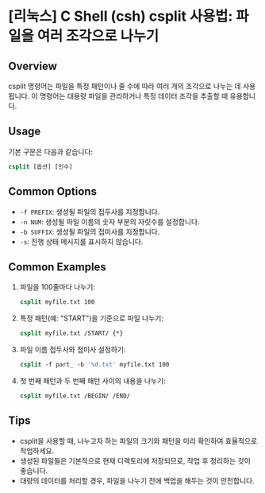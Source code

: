 # [리눅스] C Shell (csh) csplit 사용법: 파일을 여러 조각으로 나누기

## Overview
csplit 명령어는 파일을 특정 패턴이나 줄 수에 따라 여러 개의 조각으로 나누는 데 사용됩니다. 이 명령어는 대용량 파일을 관리하거나 특정 데이터 조각을 추출할 때 유용합니다.

## Usage
기본 구문은 다음과 같습니다:

```csh
csplit [옵션] [인수]
```

## Common Options
- `-f PREFIX`: 생성될 파일의 접두사를 지정합니다.
- `-n NUM`: 생성될 파일 이름의 숫자 부분의 자릿수를 설정합니다.
- `-b SUFFIX`: 생성될 파일의 접미사를 지정합니다.
- `-s`: 진행 상태 메시지를 표시하지 않습니다.

## Common Examples
1. 파일을 100줄마다 나누기:
   ```csh
   csplit myfile.txt 100
   ```

2. 특정 패턴(예: "START")을 기준으로 파일 나누기:
   ```csh
   csplit myfile.txt /START/ {*}
   ```

3. 파일 이름 접두사와 접미사 설정하기:
   ```csh
   csplit -f part_ -b '%d.txt' myfile.txt 100
   ```

4. 첫 번째 패턴과 두 번째 패턴 사이의 내용을 나누기:
   ```csh
   csplit myfile.txt /BEGIN/ /END/
   ```

## Tips
- csplit을 사용할 때, 나누고자 하는 파일의 크기와 패턴을 미리 확인하여 효율적으로 작업하세요.
- 생성된 파일들은 기본적으로 현재 디렉토리에 저장되므로, 작업 후 정리하는 것이 좋습니다.
- 대량의 데이터를 처리할 경우, 파일을 나누기 전에 백업을 해두는 것이 안전합니다.